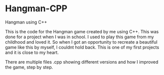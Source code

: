 # Hangman-CPP
Hangman using C++

This is the code for the Hangman game created by me using C++. 
This was done for a project when I was in school. I used to play this game from my childhood and loved it. So when I got an opportunity to recreate a beautiful game like this by myself, I couldnt hold back. This is one of my first projects and it is close to my heart.

There are multiple files .cpp showing different versions and how I improved the game, step by step.
